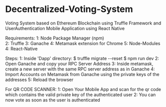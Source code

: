 # Decentralized-Voting-System
Voting System based on Ethereum Blockchain using Truffle Framework and UserAuthentication Mobile Application using React Native

Requirements:
1: Node Package Manager (npm)   
2: Truffle
3: Ganache
4: Metamask extension for Chrome
5: Node-Modules
4: React-Native

Steps:
1: Inside 'Dapp' directory:
    $ truffle migrate --reset
    $ npm run dev
2: Open Ganache and copy your RPC Server Address
3: Inside metamask, create a new server with the same RPC server address as in Ganache
4: Import Accounts on Metamask from Ganache using the private keys of the addresses
5: Reload the browser

For QR CODE SCANNER:
1: Open Your Mobile App and scan for the qr code which contains the valid private key of the authenticated user
2: You can now vote as soon as the user is authenticated


